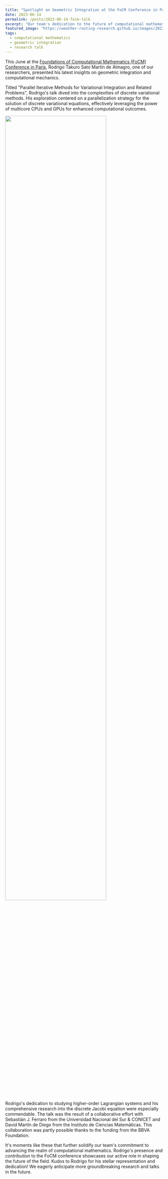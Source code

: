 ```yaml
---
title: "Spotlight on Geometric Integration at the FoCM Conference in Paris"
date: 2023-06-14
permalink: /posts/2023-06-14-focm-talk
excerpt: "Our team's dedication to the future of computational mathematics is exemplified by Rodrigo's talk on geometric integration at the FoCM 2023."
featured_image: "https://weather-routing-research.github.io/images/2023-06-14-focm.png"
tags:
  - computational mathematics
  - geometric integration
  - research talk
---
```


This June at the [Foundations of Computational Mathematics (FoCM) Conference in Paris](https://www.focm2023.org/), Rodrigo Takuro Sato Martín de Almagro, one of our researchers, presented his latest insights on geometric integration and computational mechanics.

Titled "Parallel Iterative Methods for Variational Integration and Related Problems", Rodrigo's talk dived into the complexities of discrete variational methods. His exploration centered on a parallelization strategy for the solution of discrete variational equations, effectively leveraging the power of multicore CPUs and GPUs for enhanced computational outcomes.

<img src="{{ page.featured_image }}" width="80%"/>

Rodrigo's dedication to studying higher-order Lagrangian systems and his comprehensive research into the discrete Jacobi equation were especially commendable. The talk was the result of a collaborative effort with Sebastián J. Ferraro from the Universidad Nacional del Sur & CONICET and David Martín de Diego from the Instituto de Ciencias Matemáticas. This collaboration was partly possible thanks to the funding from the BBVA Foundation.

It's moments like these that further solidify our team's commitment to advancing the realm of computational mathematics. Rodrigo's presence and contribution to the FoCM conference showcases our active role in shaping the future of the field. Kudos to Rodrigo for his stellar representation and dedication! We eagerly anticipate more groundbreaking research and talks in the future.
